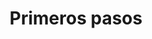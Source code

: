 ﻿---
title: Primeros pasos
description: Cómo descargar e instalar nuestras herramientas de trabajo.
---

